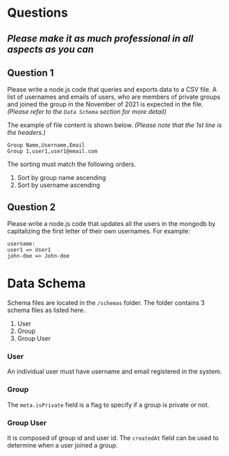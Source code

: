 # Questions
## ***Please make it as much professional in all aspects as you can***
## Question 1
Please write a node.js code that queries and exports data to a CSV file. A list of usernames and emails of users, who are members of private groups and joined the group in the November of 2021 is expected in the file. *(Please refer to the ` Data Schema ` section for more detail)*

The example of file content is shown below. *(Please note that the 1st line is the headers.)*
```
Group Name,Username,Email
Group 1,user1,user1@email.com
```
The sorting must match the following orders.
1. Sort by group name ascending
2. Sort by username ascending
## Question 2
Please write a node.js code that updates all the users in the mongodb by capitalizing the first letter of their own usernames.
For example:
```
username:
user1 => User1
john-doe => John-doe
```

# Data Schema
Schema files are located in the `/schemas` folder. The folder contains 3 schema files as listed here.
1. User
2. Group
3. Group User
### User
An individual user must have username and email registered in the system.
### Group
The `meta.isPrivate` field is a flag to specify if a group is private or not.
### Group User
It is composed of group id and user id. The `createdAt` field can be used to determine when a user joined a group.